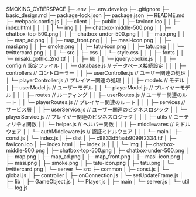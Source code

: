 SMOKING_CYBERSPACE
├─ .env
├─ .env.develop
├─ .gitignore
├─ basic_design.md
├─ package-lock.json
├─ package.json
├─ README.md
├─ webpack.config.js
│
├─ client
│   ├─ public
│   │   ├─ favicon.ico
│   │   ├─ index.html
│   │   │
│   │   └─ img
│   │       ├─ chatbox-middle-500.png
│   │       ├─ chatbox-top-500.png
│   │       ├─ chatbox-under-500.png
│   │       ├─ map.png
│   │       ├─ map_ad.png
│   │       ├─ map_front.png
│   │       ├─ masi-icon.png
│   │       ├─ masi.png
│   │       ├─ smoke.png
│   │       ├─ tatu-icon.png
│   │       ├─ tatu.png
│   │       └─ twittercard.png
│   │
│   └─ src
│       ├─ css
│       │   └─ style.css
│       │
│       ├─ fonts
│       │   └─ misaki_gothic_2nd.ttf
│       │
│       ├─ lib
│       │   └─ jquery.cookie.js
│       │
│       ├─ config            // 設定ファイル
│       │   └─ database.js   // データベース接続設定
│       │
│       ├─ controllers       // コントローラー
│       │   ├─ userController.js  // ユーザー関連の処理
│       │   └─ playerController.js // プレイヤー関連の処理
│       │
│       ├─ models            // モデル
│       │   ├─ userModel.js   // ユーザーモデル
│       │   └─ playerModel.js // プレイヤーモデル
│       │
│       ├─ routes            // ルーティング
│       │   ├─ userRoutes.js  // ユーザー関連のルート
│       │   └─ playerRoutes.js // プレイヤー関連のルート
│       │
│       ├─ services          // サービス層
│       │   ├─ userService.js  // ユーザー関連のビジネスロジック
│       │   └─ playerService.js // プレイヤー関連のビジネスロジック
│       │
│       ├─ utils             // ユーティリティ関数
│       │   └─ helper.js     // ヘルパー関数
│       │
│       ├─ middlewares       // ミドルウェア
│       │   └─ authMiddleware.js // 認証ミドルウェア
│       │
│       └─ main
│           ├─ const.js
│           └─ index.js
│
├─ dist
│   ├─ c9833d5faab9099f2334.ttf
│   ├─ favicon.ico
│   ├─ index.html
│   ├─ index.js
│   │
│   └─ img
│       ├─ chatbox-middle-500.png
│       ├─ chatbox-top-500.png
│       ├─ chatbox-under-500.png
│       ├─ map.png
│       ├─ map_ad.png
│       ├─ map_front.png
│       ├─ masi-icon.png
│       ├─ masi.png
│       ├─ smoke.png
│       ├─ tatu-icon.png
│       ├─ tatu.png
│       └─ twittercard.png
│
└─ server
    └─ src
        ├─ common
        │   ├─ const.js
        │   └─ global.js
        │
        ├─ controller
        │   ├─ onConnection.js
        │   └─ setUpdateFrame.js
        │
        ├─ lib
        │   ├─ GameObject.js
        │   └─ Player.js
        │
        ├─ main
        │   └─ server.js
        │
        └─ util
            └─ log.js
